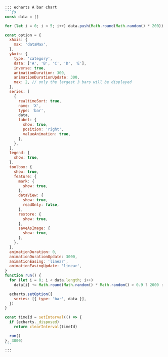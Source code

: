 ````md
::: echarts A bar chart
```js
const data = []

for (let i = 0; i < 5; i++) data.push(Math.round(Math.random() * 200))

const option = {
  xAxis: {
    max: 'dataMax',
  },
  yAxis: {
    type: 'category',
    data: ['A', 'B', 'C', 'D', 'E'],
    inverse: true,
    animationDuration: 300,
    animationDurationUpdate: 300,
    max: 2, // only the largest 3 bars will be displayed
  },
  series: [
    {
      realtimeSort: true,
      name: 'X',
      type: 'bar',
      data,
      label: {
        show: true,
        position: 'right',
        valueAnimation: true,
      },
    },
  ],
  legend: {
    show: true,
  },
  toolbox: {
    show: true,
    feature: {
      mark: {
        show: true,
      },
      dataView: {
        show: true,
        readOnly: false,
      },
      restore: {
        show: true,
      },
      saveAsImage: {
        show: true,
      },
    },
  },
  animationDuration: 0,
  animationDurationUpdate: 3000,
  animationEasing: 'linear',
  animationEasingUpdate: 'linear',
}
function run() {
  for (let i = 0; i < data.length; i++)
    data[i] += Math.round(Math.random() * Math.random() > 0.9 ? 2000 : 200)

  echarts.setOption({
    series: [{ type: 'bar', data }],
  })
}

const timeId = setInterval(() => {
  if (echarts._disposed)
    return clearInterval(timeId)

  run()
}, 3000)
```
:::
````
